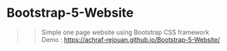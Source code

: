 # Bootstrap-5-Website
> > Simple one page website using Bootstrap CSS framework
<br>Demo : https://achraf-rejouan.github.io/Bootstrap-5-Website/
